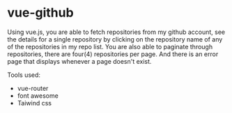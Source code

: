 # vue-github

Using vue.js, you are able to fetch repositories from my github account, see the details for a single repository by clicking on the repository name of any of the repositories in my repo list. You are also able to paginate through repositories, there are four(4) repositories per page. And there is an error page that displays whenever a page doesn't exist.

Tools used:
* vue-router
* font awesome
* Taiwind css